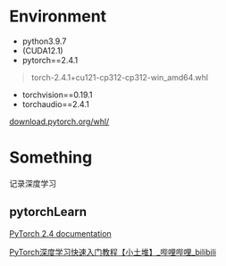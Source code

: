 # Environment
+ python3.9.7
+ (CUDA12.1)
+ pytorch==2.4.1 
> torch-2.4.1+cu121-cp312-cp312-win_amd64.whl
+ torchvision==0.19.1
+ torchaudio==2.4.1

[download.pytorch.org/whl/](https://download.pytorch.org/whl/)

# Something
记录深度学习

## pytorchLearn

[ PyTorch 2.4 documentation](https://docs.pytorch.org/docs/2.4/index.html)

[PyTorch深度学习快速入门教程【小土堆】_哔哩哔哩_bilibili](https://www.bilibili.com/video/BV1hE411t7RN)
